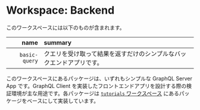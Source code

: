 # Workspace: Backend

このワークスペースには以下のものが含まれます。

|          name | summary                                                              |
| ------------: | :------------------------------------------------------------------- |
| `basic-query` | クエリを受け取って結果を返すだけのシンプルなバックエンドアプリです。 |

このワークスペースにあるパッケージは、いずれもシンプルな GraphQL Server App です。GraphQL Client を実装したフロントエンドアプリを設計する際の検証環境が主な用途です。各パッケージは [`tutorials` ワークスペース](tutorials/README.md) にあるパッケージをベースにして実装しています。
